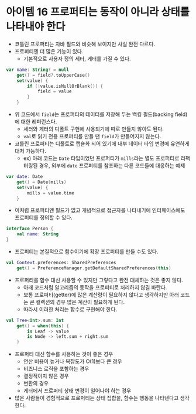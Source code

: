 # 아이템 16 프로퍼티는 동작이 아니라 상태를 나타내야 한다
- 코틀린 프로퍼티는 자바 필드와 비슷해 보이지만 사실 완전 다르다.
- 프로퍼티엔 더 많은 기능이 있다.
    - 기본적으로 사용자 정의 세터, 게터를 가질 수 있다.

```kotlin
var name: String? = null
	get() = field?.toUpperCase()
	set(value) {
		if (!value.isNullOrBlank()) {
			field = value
		}
	}
```

- 위 코드에서 `field`는 프로퍼티의 데이터를 저장해 두는 백킹 필드(backing field)에 대한 레퍼런스다.
    - 세터와 게터의 디폴트 구현에 사용되기에 따로 만들지 않아도 된다.
    - `val`로 읽기 전용 프로퍼티를 만들 땐 `field`가 만들어지지 않는다.
- 코틀린 프로퍼티는 디폴트로 캡슐화 되어 있기에 내부 데이터 타입 변경에 유연하게 대처 가능하다.
    - ex) 아래 코드는 `Date` 타입이었던 프로퍼티가 `mills`라는 별도 프로퍼티로 리팩터링된 경우, 외부에 `date` 프로퍼티를 참조하는 다른 코드들에 대응하는 예제

```kotlin
var date: Date
	get() = Date(mills)
	set(value) {
		mills = value.time
	}
```

- 이처럼 프로퍼티엔 필드가 없고 개념적으로 접근자를 나타내기에 인터페이스에도 프로퍼티를 정의할 수 있다.

```kotlin
interface Person {
	val name: String
}
```

- 프로퍼티는 본질적으로 함수이기에 확장 프로퍼티를 만들 수도 있다.

```kotlin
val Context.preferences: SharedPreferences
	get() = PreferenceManager.getDefaultSharedPreferences(this)
```

- 프로퍼티를 함수 대신 사용할 수 있지만 그렇다고 완전 대체하는 것은 좋지 않다.
    - 아래 코드처럼 알고리즘의 동작을 프로퍼티로 처리하지 않길 바란다.
    - 보통 프로퍼티(getter)에 많은 계산량이 필요하지 않다고 생각하지만 아래 코드는 큰 컬렉션의 경우 많은 계산이 필요하게 된다.
    - 따라서 이러한 처리는 함수로 구현해야 한다.

```kotlin
val Tree<Int>.sum: Int
	get() = when(this) {
		is Leaf -> value
		is Node -> left.sum + right.sum
	}
```

- 프로퍼티 대신 함수를 사용하는 것이 좋은 경우
    - 연산 비용이 높거나 복잡도가 O(1)보다 큰 경우
    - 비즈니스 로직을 포함하는 경우
    - 결정적이지 않은 경우
    - 변환의 경우
    - 게터에서 프로퍼티 상태 변경이 일어나야 하는 경우
- 많은 사람들이 경험적으로 프로퍼티는 상태 집합을, 함수는 행동을 나타낸다고 생각한다.
